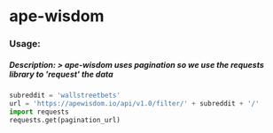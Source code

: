 # ape-wisdom

### Usage:

##### Description:  > ape-wisdom uses **pagination** so we use the requests library to 'request' the data
```python
subreddit = 'wallstreetbets'
url = 'https://apewisdom.io/api/v1.0/filter/' + subreddit + '/'
import requests
requests.get(pagination_url)
```
